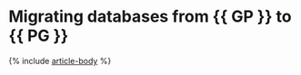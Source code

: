 # Migrating databases from {{ GP }} to {{ PG }}

{% include [article-body](../../_tutorials/datatransfer/mgp-to-mpg.md) %}

